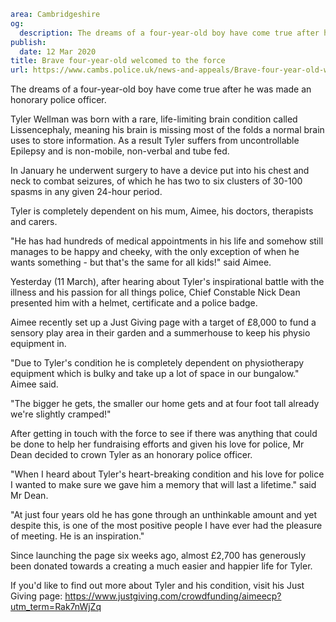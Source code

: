 ```yaml
area: Cambridgeshire
og:
  description: The dreams of a four-year-old boy have come true after he was made an honorary police officer.
publish:
  date: 12 Mar 2020
title: Brave four-year-old welcomed to the force
url: https://www.cambs.police.uk/news-and-appeals/Brave-four-year-old-welcomed-to-the-force
```

The dreams of a four-year-old boy have come true after he was made an honorary police officer.

Tyler Wellman was born with a rare, life-limiting brain condition called Lissencephaly, meaning his brain is missing most of the folds a normal brain uses to store information. As a result Tyler suffers from uncontrollable Epilepsy and is non-mobile, non-verbal and tube fed.

In January he underwent surgery to have a device put into his chest and neck to combat seizures, of which he has two to six clusters of 30-100 spasms in any given 24-hour period.

Tyler is completely dependent on his mum, Aimee, his doctors, therapists and carers.

"He has had hundreds of medical appointments in his life and somehow still manages to be happy and cheeky, with the only exception of when he wants something - but that's the same for all kids!" said Aimee.

Yesterday (11 March), after hearing about Tyler's inspirational battle with the illness and his passion for all things police, Chief Constable Nick Dean presented him with a helmet, certificate and a police badge.

Aimee recently set up a Just Giving page with a target of £8,000 to fund a sensory play area in their garden and a summerhouse to keep his physio equipment in.

"Due to Tyler's condition he is completely dependent on physiotherapy equipment which is bulky and take up a lot of space in our bungalow." Aimee said.

"The bigger he gets, the smaller our home gets and at four foot tall already we're slightly cramped!"

After getting in touch with the force to see if there was anything that could be done to help her fundraising efforts and given his love for police, Mr Dean decided to crown Tyler as an honorary police officer.

"When I heard about Tyler's heart-breaking condition and his love for police I wanted to make sure we gave him a memory that will last a lifetime." said Mr Dean.

"At just four years old he has gone through an unthinkable amount and yet despite this, is one of the most positive people I have ever had the pleasure of meeting. He is an inspiration."

Since launching the page six weeks ago, almost £2,700 has generously been donated towards a creating a much easier and happier life for Tyler.

If you'd like to find out more about Tyler and his condition, visit his Just Giving page: https://www.justgiving.com/crowdfunding/aimeecp?utm_term=Rak7nWjZq
